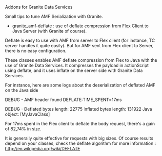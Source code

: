 Addons for Granite Data Services

Small tips to tune AMF Serialization with Granite.

- granite_amf-deflate : use of deflate compression from Flex Client to Java Server (with Granite of course).

Deflate is easy to use with AMF from server to Flex client (for instance, TC server handles it quite easily).
But for AMF sent from Flex client to Server, there is no easy configuration.

These classes enables AMF deflate compression from Flex to Java with the use of Granite Data Services. It compresses the payload in actionScript using deflate, and it uses inflate on the server side with Granite Data Services.

For instance, here are some logs about the deserialization of deflated AMF on the Java side

DEBUG - AMF header found DEFLATE:TIME_SPENT=17ms

DEBUG - Deflated bytes length: 22775 Inflated bytes length: 131922 Java object: [MyJavaClass]

For 17ms spent in the Flex client to deflate the body request, there's a gain of 82,74% in size.

It is generally quite effective for requests with big sizes.
Of course results depend on your classes, check the deflate algorithm for more information : http://en.wikipedia.org/wiki/DEFLATE
